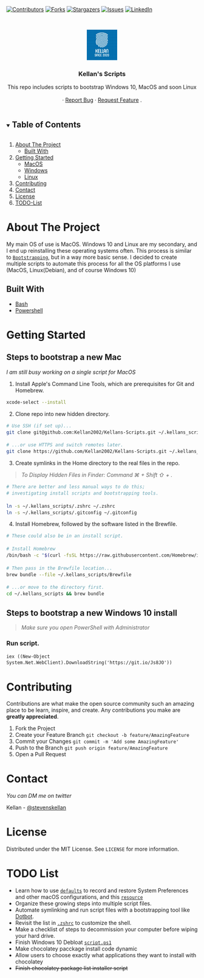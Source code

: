<!--
*** I'm using markdown "reference style" links for readability.
*** Reference links are enclosed in brackets [ ] instead of parentheses ( ).
*** See the bottom of this document for the declaration of the reference variables
*** for contributors-url, forks-url, etc. This is an optional, concise syntax you may use.
*** https://www.markdownguide.org/basic-syntax/#reference-style-links
-->
<!-- PROJECT SHIELDS -->
[![Contributors][contributors-shield]][contributors-url]
[![Forks][forks-shield]][forks-url]
[![Stargazers][stars-shield]][stars-url]
[![Issues][issues-shield]][issues-url]
[![LinkedIn][twitter-shield]][twitter-url]
<!-- [![MIT License][license-shield]][license-url] -->

<!-- PROJECT LOGO -->
<br />
<p align="center">
  <a href="https://github.com/Kellan2002/Kellans-Scripts">
    <img src="Images/logo.png" alt="Logo" width="80" height="80">
  </a>

  <h3 align="center">Kellan's Scripts</h3>

  <p align="center">
    This repo includes scripts to bootstrap Windows 10, MacOS and soon Linux
    <br />
    <br />
    ·
    <a href="https://github.com/Kellan2002/Kellans-Scripts/issues">Report Bug</a>
    ·
    <a href="https://github.com/Kellan2002/Kellans-Scripts/issues">Request Feature</a>
    .
  </p>
</p>

<!-- TABLE OF CONTENTS -->
<details open="open">
  <summary><h2 style="display: inline-block">Table of Contents</h2></summary>
  <ol>
    <li>
      <a href="#about-the-project">About The Project</a>
      <ul>
        <li><a href="#built-with">Built With</a></li>
      </ul>
    </li>
    <li>
      <a href="#getting-started">Getting Started</a>
      <ul>
        <li><a href="#steps-to-bootstrap-a-new-mac">MacOS</a></li>
        <li><a href="#steps-to-bootstrap-a-new-windows-10-install">Windows</a></li>
        <li><a href="#steps-to-bootstrap-a-new-debian-install">Linux</a></li>
      </ul>
    </li>
    <!-- <li><a href="#usage">Usage</a></li> -->
    <li><a href="#Contributing">Contributing</a></li>
    <li><a href="#contact">Contact</a></li>
    <li><a href="#license">License</a></li>
    <li><a href="#todo-list">TODO-List</a></li>
    <!-- <li><a href="#acknowledgements">Acknowledgements</a></li> -->
  </ol>
</details>



<!-- ABOUT THE PROJECT -->
# About The Project
My main OS of use is MacOS. Windows 10 and Linux are my secondary, and I end up reinstalling these operating systems often. This process is similar to [`Bootstrapping`](https://www.techopedia.com/definition/3328/bootstrap), but in a way more basic sense. 
I decided to create multiple scripts to automate this process for all the OS platforms I use (MacOS, Linux(Debian), and of course Windows 10)

<!-- BUILT WITH -->
## Built With

* [Bash]()
* [Powershell]()

<!-- MACOS -->
# Getting Started
## Steps to bootstrap a new Mac
*I am still busy working on a single script for MacOS*
1. Install Apple's Command Line Tools, which are prerequisites for Git and Homebrew.

```zsh
xcode-select --install
```
2. Clone repo into new hidden directory.

```bash
# Use SSH (if set up)...
git clone git@github.com:Kellan2002/Kellans-Scripts.git ~/.kellans_scripts

# ...or use HTTPS and switch remotes later.
git clone https://github.com/Kellan2002/Kellans-Scripts.git ~/.kellans_scripts
```

3. Create symlinks in the Home directory to the real files in the repo.
> *To Display Hidden Files in Finder: Command ⌘ + Shift ⇧ + .*

```zsh
# There are better and less manual ways to do this;
# investigating install scripts and bootstrapping tools.

ln -s ~/.kellans_scripts/.zshrc ~/.zshrc
ln -s ~/.kellans_scripts/.gitconfig ~/.gitconfig
```

4. Install Homebrew, followed by the software listed in the Brewfile.

```zsh
# These could also be in an install script.

# Install Homebrew
/bin/bash -c "$(curl -fsSL https://raw.githubusercontent.com/Homebrew/install/HEAD/install.sh)"

# Then pass in the Brewfile location...
brew bundle --file ~/.kellans_scripts/Brewfile

# ...or move to the directory first.
cd ~/.kellans_scripts && brew bundle
```
<!-- WINDOWS 10 -->
## Steps to bootstrap a new Windows 10 install

> *Make sure you open PowerShell with Administrator*

### Run script.
````pwsh
iex ((New-Object System.Net.WebClient).DownloadString('https://git.io/Js8JO'))
````
<!-- Contributing -->
# Contributing

Contributions are what make the open source community such an amazing place to be learn, inspire, and create. Any contributions you make are **greatly appreciated**.

1. Fork the Project
2. Create your Feature Branch  `git checkout -b feature/AmazingFeature`
3. Commit your Changes  `git commit -m 'Add some AmazingFeature'`
4. Push to the Branch  `git push origin feature/AmazingFeature`
5. Open a Pull Request

<!-- CONTACT -->
# Contact

*You can DM me on twitter*

Kellan - [@stevenskellan](https://twitter.com/stevenskellan)
<!-- LICENSE -->
# License
Distributed under the MIT License. See `LICENSE` for more information.
<!-- TODO LIST -->
# TODO List

- Learn how to use [`defaults`](https://macos-defaults.com/#%F0%9F%99%8B-what-s-a-defaults-command) to record and restore System Preferences and other macOS configurations, and this [`resource`](https://github.com/mathiasbynens/dotfiles/blob/main/.macos)
- Organize these growing steps into multiple script files.
- Automate symlinking and run script files with a bootstrapping tool like [Dotbot](https://github.com/anishathalye/dotbot).
- Revisit the list in [`.zshrc`](.zshrc) to customize the shell.
- Make a checklist of steps to decommission your computer before wiping your hard drive.
- Finish Windows 10 Debloat [`script.ps1`](script.ps1)
- Make chocolatey pacckage install code dynamic
- Allow users to choose exactly what applications they want to install with chocolatey
- ~~Finish chocolatey package list installer script~~

[contributors-shield]: https://img.shields.io/github/contributors/Kellan2002/Kellans-Scripts.svg?style=for-the-badge
[contributors-url]: https://github.com/Kellan2002/Kellans-Scripts/graphs/contributors
[forks-shield]: https://img.shields.io/github/forks/Kellan2002/Kellans-Scripts.svg?style=for-the-badge
[forks-url]: https://github.com/Kellan2002/Kellans-Scripts/network/members
[stars-shield]: https://img.shields.io/github/stars/Kellan2002/Kellans-Scripts.svg?style=for-the-badge
[stars-url]: https://github.com/Kellan2002/Kellans-Scripts/stargazers
[issues-shield]: https://img.shields.io/github/issues/Kellan2002/Kellans-Scripts.svg?style=for-the-badge
[issues-url]: https://github.com/Kellan2002/Kellans-Scripts/issues
[twitter-shield]: https://img.shields.io/twitter/follow/stevenskellan?style=for-the-badge
[twitter-url]: https://twitter.com/stevenskellan/
[license-shield]: https://img.shields.io/github/license/github_username/repo.svg?style=for-the-badge
[license-url]: https://github.com/Kellan2002/Kellans-Scripts/blob/main/LICENSE